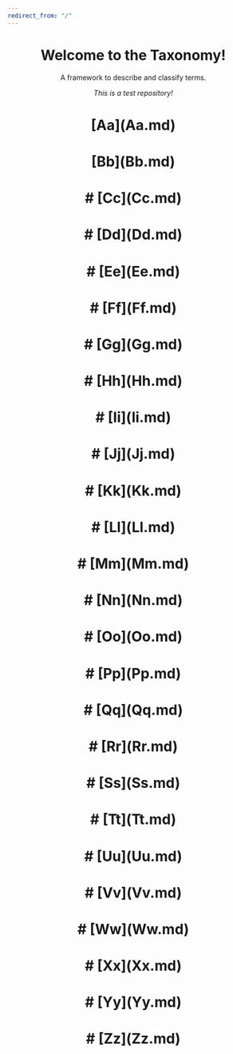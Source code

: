 ```yaml
---
redirect_from: "/"
---
```

<html>
<head>
<style>
h1 {text-align: center;}
p {text-align: center;}
</style>
</head>
<body>
  
<h1> Welcome to the Taxonomy!</h1> 

A framework to describe and classify terms.

*This is a test repository!*



<h1> [Aa](Aa.md)</h1>
<h1>  [Bb](Bb.md)</h1>
<h1> # [Cc](Cc.md)</h1>
<h1> # [Dd](Dd.md)</h1>
<h1> # [Ee](Ee.md)</h1> 
<h1> # [Ff](Ff.md)</h1> 
<h1> # [Gg](Gg.md)</h1> 
<h1> # [Hh](Hh.md)</h1> 
<h1> # [Ii](Ii.md)</h1> 
<h1> # [Jj](Jj.md)</h1> 
<h1> # [Kk](Kk.md)</h1> 
<h1> # [Ll](Ll.md)</h1> 
<h1> # [Mm](Mm.md)</h1> 
<h1> # [Nn](Nn.md)</h1> 
<h1> # [Oo](Oo.md)</h1>
<h1> # [Pp](Pp.md)</h1> 
<h1> # [Qq](Qq.md)</h1> 
<h1> # [Rr](Rr.md)</h1> 
<h1> # [Ss](Ss.md)</h1> 
<h1> # [Tt](Tt.md)</h1> 
<h1> # [Uu](Uu.md)</h1> 
<h1> # [Vv](Vv.md)</h1> 
<h1> # [Ww](Ww.md)</h1> 
<h1> # [Xx](Xx.md)</h1> 
<h1> # [Yy](Yy.md)</h1>
<h1> # [Zz](Zz.md)</h1> 

</body>
</html> 







